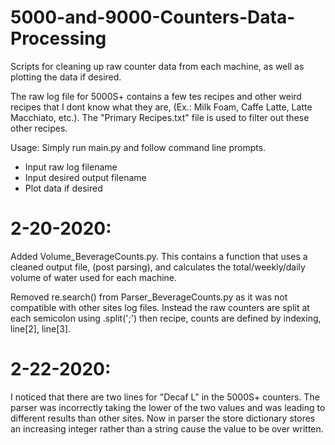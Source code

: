 # 5000-and-9000-Counters-Data-Processing
Scripts for cleaning up raw counter data from each machine, as well as plotting the data if desired.


The raw log file for 5000S+ contains a few tes recipes and other weird recipes that I dont know what they are, (Ex.: Milk Foam, Caffe Latte, Latte Macchiato, etc.).  The "Primary Recipes.txt" file is used to filter out these other recipes. 


Usage: Simply run main.py and follow command line prompts.
  - Input raw log filename
  - Input desired output filename
  - Plot data if desired




# 2-20-2020:
Added Volume_BeverageCounts.py.  This contains a function that uses a cleaned output file, (post parsing), and calculates the total/weekly/daily volume of water used for each machine.

Removed re.search() from Parser_BeverageCounts.py as it was not compatible with other sites log files.  Instead the raw counters are split at each semicolon using .split(';') then recipe, counts are defined by indexing, line[2], line[3].


# 2-22-2020:
I noticed that there are two lines for "Decaf L" in the 5000S+ counters.  The parser was incorrectly taking the lower of the two values and was leading to different results than other sites.  Now in parser the store dictionary stores an increasing integer rather than a string cause the value to be over written.
